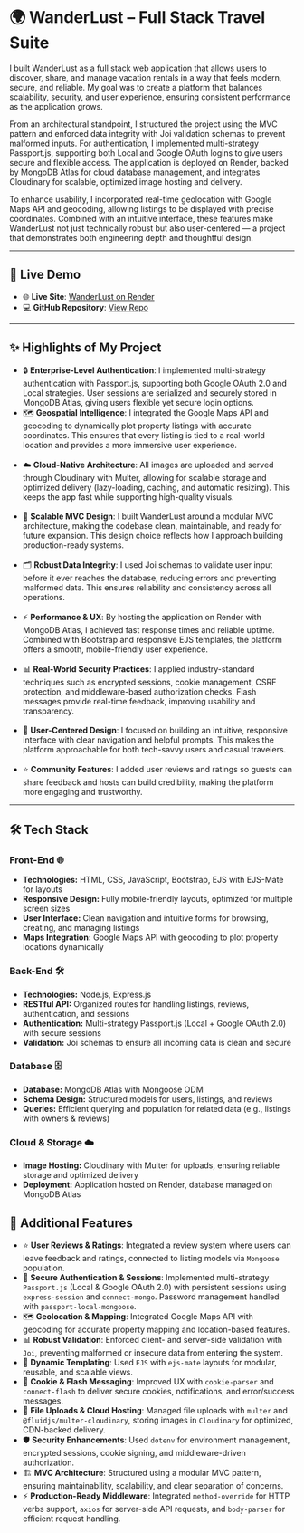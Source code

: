 <h1>🌍 WanderLust – Full Stack Travel Suite</h1>

<p>
I built WanderLust as a full stack web application that allows users to discover, share, and manage vacation rentals in a way that feels modern, secure, and reliable. My goal was to create a platform that balances scalability, security, and user experience, ensuring consistent performance as the application grows.

From an architectural standpoint, I structured the project using the MVC pattern and enforced data integrity with Joi validation schemas to prevent malformed inputs. For authentication, I implemented multi-strategy Passport.js, supporting both Local and Google OAuth logins to give users secure and flexible access. The application is deployed on Render, backed by MongoDB Atlas for cloud database management, and integrates Cloudinary for scalable, optimized image hosting and delivery.

To enhance usability, I incorporated real-time geolocation with Google Maps API and geocoding, allowing listings to be displayed with precise coordinates. Combined with an intuitive interface, these features make WanderLust not just technically robust but also user-centered — a project that demonstrates both engineering depth and thoughtful design.
</p>


<hr/>
<h2>📸 Live Demo </h2>

<ul>
  <li>🌐 <b>Live Site</b>: <a href="https://wanderlust-project-8v8k.onrender.com/listings">WanderLust on Render</a></li>
  <li>💻 <b>GitHub Repository</b>: <a href="https://github.com/TharunGit220/Wanderlust-Project/">View Repo</a></li>
</ul>
<hr/>

<h2>✨ Highlights of My Project </h2>

<ul>
  <li>🔒 <b>Enterprise-Level Authentication</b>: I implemented multi-strategy authentication with Passport.js, supporting both Google OAuth 2.0 and Local strategies. User sessions are serialized and securely stored in MongoDB Atlas, giving users flexible yet secure login options.</li>

  <li>🗺️ <b>Geospatial Intelligence</b>: I integrated the Google Maps API and geocoding to dynamically plot property listings with accurate coordinates. This ensures that every listing is tied to a real-world location and provides a more immersive user experience.</li>
<br>
  <li>☁️ <b>Cloud-Native Architecture</b>: All images are uploaded and served through Cloudinary with Multer, allowing for scalable storage and optimized delivery (lazy-loading, caching, and automatic resizing). This keeps the app fast while supporting high-quality visuals.</li>
<br>
  <li>🧩 <b>Scalable MVC Design</b>: I built WanderLust around a modular MVC architecture, making the codebase clean, maintainable, and ready for future expansion. This design choice reflects how I approach building production-ready systems.</li>
<br>
  <li>🗂️ <b>Robust Data Integrity</b>: I used Joi schemas to validate user input before it ever reaches the database, reducing errors and preventing malformed data. This ensures reliability and consistency across all operations.</li>
<br>
  <li>⚡ <b>Performance & UX</b>: By hosting the application on Render with MongoDB Atlas, I achieved fast response times and reliable uptime. Combined with Bootstrap and responsive EJS templates, the platform offers a smooth, mobile-friendly user experience.</li>
<br>
  <li>📊 <b>Real-World Security Practices</b>: I applied industry-standard techniques such as encrypted sessions, cookie management, CSRF protection, and middleware-based authorization checks. Flash messages provide real-time feedback, improving usability and transparency.</li>
<br>
  <li>🎨 <b>User-Centered Design</b>: I focused on building an intuitive, responsive interface with clear navigation and helpful prompts. This makes the platform approachable for both tech-savvy users and casual travelers.</li>
<br>
  <li>⭐ <b>Community Features</b>: I added user reviews and ratings so guests can share feedback and hosts can build credibility, making the platform more engaging and trustworthy.</li>
</ul>


<hr/>

<h2>🛠️ Tech Stack</h2>

<h3>Front-End 🌐</h3>
<ul>
  <li><b>Technologies:</b> HTML, CSS, JavaScript, Bootstrap, EJS with EJS-Mate for layouts</li>
  <li><b>Responsive Design:</b> Fully mobile-friendly layouts, optimized for multiple screen sizes</li>
  <li><b>User Interface:</b> Clean navigation and intuitive forms for browsing, creating, and managing listings</li>
  <li><b>Maps Integration:</b> Google Maps API with geocoding to plot property locations dynamically</li>
</ul>

<h3>Back-End 🛠️</h3>
<ul>
  <li><b>Technologies:</b> Node.js, Express.js</li>
  <li><b>RESTful API:</b> Organized routes for handling listings, reviews, authentication, and sessions</li>
  <li><b>Authentication:</b> Multi-strategy Passport.js (Local + Google OAuth 2.0) with secure sessions</li>
  <li><b>Validation:</b> Joi schemas to ensure all incoming data is clean and secure</li>
</ul>

<h3>Database 🗄️</h3>
<ul>
  <li><b>Database:</b> MongoDB Atlas with Mongoose ODM</li>
  <li><b>Schema Design:</b> Structured models for users, listings, and reviews</li>
  <li><b>Queries:</b> Efficient querying and population for related data (e.g., listings with owners & reviews)</li>
</ul>

<h3>Cloud & Storage ☁️</h3>
<ul>
  <li><b>Image Hosting:</b> Cloudinary with Multer for uploads, ensuring reliable storage and optimized delivery</li>
  <li><b>Deployment:</b> Application hosted on Render, database managed on MongoDB Atlas</li>
</ul>


<h2>🌟 Additional Features</h2>

<ul>
  <li>⭐ <b>User Reviews & Ratings</b>: Integrated a review system where users can leave feedback and ratings, connected to listing models via <code>Mongoose</code> population.</li>
  
  <li>🔐 <b>Secure Authentication & Sessions</b>: Implemented multi-strategy <code>Passport.js</code> (Local & Google OAuth 2.0) with persistent sessions using <code>express-session</code> and <code>connect-mongo</code>. Password management handled with <code>passport-local-mongoose</code>.</li>
  
  <li>🗺️ <b>Geolocation & Mapping</b>: Integrated Google Maps API with geocoding for accurate property mapping and location-based features.</li>
  
  <li>📊 <b>Robust Validation</b>: Enforced client- and server-side validation with <code>Joi</code>, preventing malformed or insecure data from entering the system.</li>
  
  <li>🎨 <b>Dynamic Templating</b>: Used <code>EJS</code> with <code>ejs-mate</code> layouts for modular, reusable, and scalable views.</li>
  
  <li>🍪 <b>Cookie & Flash Messaging</b>: Improved UX with <code>cookie-parser</code> and <code>connect-flash</code> to deliver secure cookies, notifications, and error/success messages.</li>
  
  <li>💾 <b>File Uploads & Cloud Hosting</b>: Managed file uploads with <code>multer</code> and <code>@fluidjs/multer-cloudinary</code>, storing images in <code>Cloudinary</code> for optimized, CDN-backed delivery.</li>
  
  <li>🛡️ <b>Security Enhancements</b>: Used <code>dotenv</code> for environment management, encrypted sessions, cookie signing, and middleware-driven authorization.</li>
  
  <li>🏗️ <b>MVC Architecture</b>: Structured using a modular MVC pattern, ensuring maintainability, scalability, and clear separation of concerns.</li>
  
  <li>⚡ <b>Production-Ready Middleware</b>: Integrated <code>method-override</code> for HTTP verbs support, <code>axios</code> for server-side API requests, and <code>body-parser</code> for efficient request handling.</li>
</ul>





